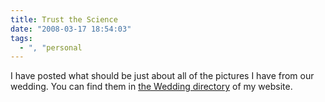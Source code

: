 ```yaml
---
title: Trust the Science
date: "2008-03-17 18:54:03"
tags:
  - ", "personal
---
```

I have posted what should be just about all of the pictures I have from our wedding.  You can find them in <a href="http://www.schierer.org/~luke/photos/Wedding">the Wedding directory</a> of my website.

